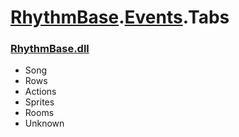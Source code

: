 # [RhythmBase](../../RhythmToolkit.md).[Events](../namespace/Events.md).Tabs
### [RhythmBase.dll](../assembly/RhythmBase.md)

- Song
- Rows
- Actions
- Sprites
- Rooms
- Unknown